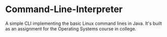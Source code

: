 # Command-Line-Interpreter
A simple CLI implementing the basic Linux command lines in Java.
It's built as an assignment for the Operating Systems course in college.
